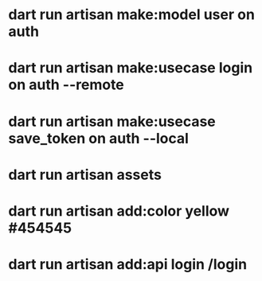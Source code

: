 # dart run artisan make:model user on auth

# dart run artisan make:usecase login on auth --remote

# dart run artisan make:usecase save_token on auth --local

# dart run artisan assets

# dart run artisan add:color yellow #454545

[//]: # (TODO:)

# dart run artisan add:api login /login